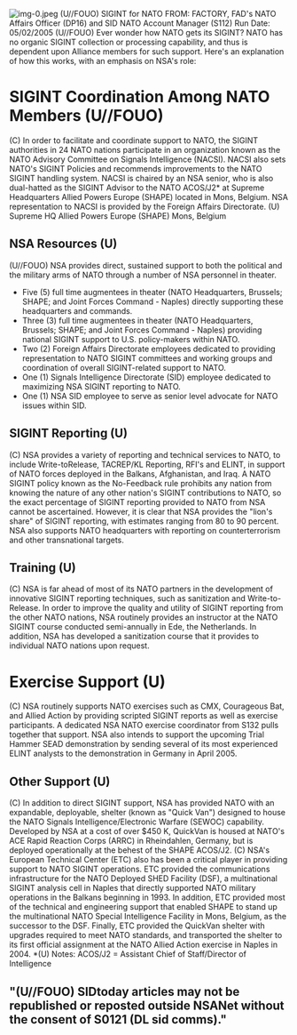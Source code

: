 ![img-0.jpeg](img-0.jpeg)
(U//FOUO) SIGINT for NATO
FROM: FACTORY, FAD's NATO Affairs Officer (DP16) and
SID NATO Account Manager (S112)
Run Date: 05/02/2005
(U//FOUO) Ever wonder how NATO gets its SIGINT? NATO has no organic SIGINT collection or processing capability, and thus is dependent upon Alliance members for such support. Here's an explanation of how this works, with an emphasis on NSA's role:

# SIGINT Coordination Among NATO Members (U//FOUO) 

(C) In order to facilitate and coordinate support to NATO, the SIGINT authorities in 24 NATO nations participate in an organization known as the NATO Advisory Committee on Signals Intelligence (NACSI). NACSI also sets NATO's SIGINT Policies and recommends improvements to the NATO SIGINT handling system. NACSI is chaired by an NSA senior, who is also dual-hatted as the SIGINT Advisor to the NATO ACOS/J2* at Supreme Headquarters Allied Powers Europe (SHAPE) located in Mons, Belgium. NSA representation to NACSI is provided by the Foreign Affairs Directorate.
(U) Supreme HQ Allied Powers Europe (SHAPE) Mons, Belgium

## NSA Resources (U)

(U//FOUO) NSA provides direct, sustained support to both the political and the military arms of NATO through a number of NSA personnel in theater.

- Five (5) full time augmentees in theater (NATO Headquarters, Brussels; SHAPE; and Joint Forces Command - Naples) directly supporting these headquarters and commands.
- Three (3) full time augmentees in theater (NATO Headquarters, Brussels; SHAPE; and Joint Forces Command - Naples) providing national SIGINT support to U.S. policy-makers within NATO.
- Two (2) Foreign Affairs Directorate employees dedicated to providing representation to NATO SIGINT committees and working groups and coordination of overall SIGINT-related support to NATO.
- One (1) Signals Intelligence Directorate (SID) employee dedicated to maximizing NSA SIGINT reporting to NATO.
- One (1) NSA SID employee to serve as senior level advocate for NATO issues within SID.


## SIGINT Reporting (U)

(C) NSA provides a variety of reporting and technical services to NATO, to include Write-toRelease, TACREP/KL Reporting, RFI's and ELINT, in support of NATO forces deployed in the Balkans, Afghanistan, and Iraq. A NATO SIGINT policy known as the No-Feedback rule prohibits any nation from knowing the nature of any other nation's SIGINT contributions to NATO, so the exact percentage of SIGINT reporting provided to NATO from NSA cannot be ascertained. However, it is clear that NSA provides the "lion's share" of SIGINT reporting, with estimates ranging from 80 to 90 percent. NSA also supports NATO headquarters with reporting on counterterrorism and other transnational targets.

## Training (U)

(C) NSA is far ahead of most of its NATO partners in the development of innovative SIGINT reporting techniques, such as sanitization and Write-to-Release. In order to improve the quality and utility of SIGINT reporting from the other NATO nations, NSA routinely provides an instructor at the NATO SIGINT course conducted semi-annually in Ede, the Netherlands. In
addition, NSA has developed a sanitization course that it provides to individual NATO nations upon request.

# Exercise Support (U) 

(C) NSA routinely supports NATO exercises such as CMX, Courageous Bat, and Allied Action by providing scripted SIGINT reports as well as exercise participants. A dedicated NSA NATO exercise coordinator from S132 pulls together that support. NSA also intends to support the upcoming Trial Hammer SEAD demonstration by sending several of its most experienced ELINT analysts to the demonstration in Germany in April 2005.

## Other Support (U)

(C) In addition to direct SIGINT support, NSA has provided NATO with an expandable, deployable, shelter (known as "Quick Van") designed to house the NATO Signals Intelligence/Electronic Warfare (SEWOC) capability. Developed by NSA at a cost of over $\$ 450 \mathrm{~K}$, QuickVan is housed at NATO's ACE Rapid Reaction Corps (ARRC) in Rheindahlen, Germany, but is deployed operationally at the behest of the SHAPE ACOS/J2.
(C) NSA's European Technical Center (ETC) also has been a critical player in providing support to NATO SIGINT operations. ETC provided the communications infrastructure for the NATO Deployed SHED Facility (DSF), a multinational SIGINT analysis cell in Naples that directly supported NATO military operations in the Balkans beginning in 1993. In addition, ETC provided most of the technical and engineering support that enabled SHAPE to stand up the multinational NATO Special Intelligence Facility in Mons, Belgium, as the successor to the DSF. Finally, ETC provided the QuickVan shelter with upgrades required to meet NATO standards, and transported the shelter to its first official assignment at the NATO Allied Action exercise in Naples in 2004.
*(U) Notes:
ACOS/J2 = Assistant Chief of Staff/Director of Intelligence

## "(U//FOUO) SIDtoday articles may not be republished or reposted outside NSANet without the consent of S0121 (DL sid comms)."
